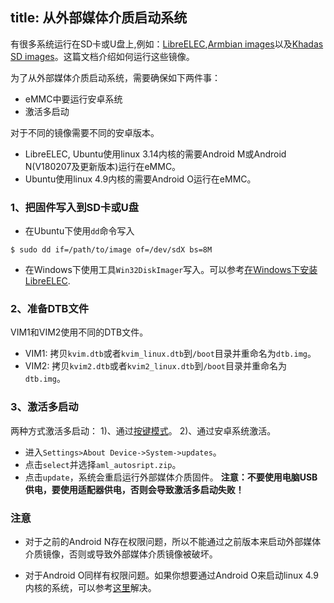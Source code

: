 title: 从外部媒体介质启动系统
---


有很多系统运行在SD卡或U盘上,例如：[LibreELEC](http://forum.khadas.com/t/libreelec-for-khadas-vim-sd-usb-emmc/793),[Armbian images](http://forum.khadas.com/t/armbian-kodi-ubuntu-debian-for-sd-usb-emmc/825)以及[Khadas SD images](/zh-cn/vim1/Firmware.html#SD-USB-Installation)。这篇文档介绍如何运行这些镜像。

为了从外部媒体介质启动系统，需要确保如下两件事：
* eMMC中要运行安卓系统
* 激活多启动

对于不同的镜像需要不同的安卓版本。
* LibreELEC, Ubuntu使用linux 3.14内核的需要Android M或Android N(V180207及更新版本)运行在eMMC。
* Ubuntu使用linux 4.9内核的需要Android O运行在eMMC。

### 1、把固件写入到SD卡或U盘
* 在Ubuntu下使用`dd`命令写入
```
$ sudo dd if=/path/to/image of=/dev/sdX bs=8M
```
* 在Windows下使用工具`Win32DiskImager`写入。可以参考[在Windows下安装LibreELEC](/zh-cn/vim1/InstallLibreELECViaWindows.html).

### 2、准备DTB文件
VIM1和VIM2使用不同的DTB文件。
* VIM1: 拷贝`kvim.dtb`或者`kvim_linux.dtb`到`/boot`目录并重命名为`dtb.img`。
* VIM2: 拷贝`kvim2.dtb`或者`kvim2_linux.dtb`到`/boot`目录并重命名为`dtb.img`。

### 3、激活多启动
两种方式激活多启动：
1)、通过[按键模式](/zh-cn/vim1/HowtoBootIntoUpgradeMode.html)。
2)、通过安卓系统激活。
* 进入`Settings>About Device->System->updates`。
* 点击`select`并选择`aml_autosript.zip`。
* 点击`update`，系统会重启运行外部媒体介质固件。
**注意：不要使用电脑USB供电，要使用适配器供电，否则会导致激活多启动失败！**

### 注意
* 对于之前的Android N存在权限问题，所以不能通过之前版本来启动外部媒体介质镜像，否则或导致外部媒体介质镜像被破坏。

* 对于Android O同样有权限问题。如果你想要通过Android O来启动linux 4.9内核的系统，可以参考[这里](http://forum.khadas.com/t/armbian-kodi-ubuntu-debian-for-sd-usb-emmc/825/109)解决。
